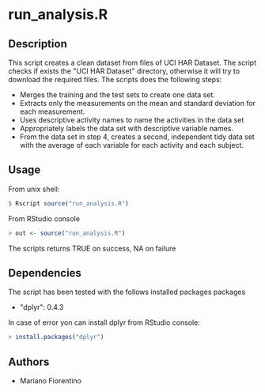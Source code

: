 # run_analysis.R

Description
-----------

This script creates a clean dataset from files of UCI HAR Dataset. The script checks if exists the "UCI HAR Dataset" directory, otherwise it will try to download the required files.
The scripts does the following steps:

* Merges the training and the test sets to create one data set.
* Extracts only the measurements on the mean and standard deviation for each measurement.
* Uses descriptive activity names to name the activities in the data set
* Appropriately labels the data set with descriptive variable names.
* From the data set in step 4, creates a second, independent tidy data set with the average of each variable for each activity and each subject.

Usage
-----------

From unix shell:
```R
$ Rscript source("run_analysis.R")
````

From RStudio console
```R
> out <- source("run_analysis.R")
````
The scripts returns TRUE on success, NA on failure

Dependencies
-----------
The script has been tested with the follows installed packages packages 
*  "dplyr":  	0.4.3

In case of error yon can install dplyr from RStudio console:
```R
> install.packages("dplyr")
````

Authors
------------

* Mariano Fiorentino

